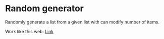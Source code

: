 # Random generator

<p>Randomly generate a list from a given list with can modify number of items.</p>
<p>Work like this web: <a href="https://namepicker.net/">Link</a></p>
